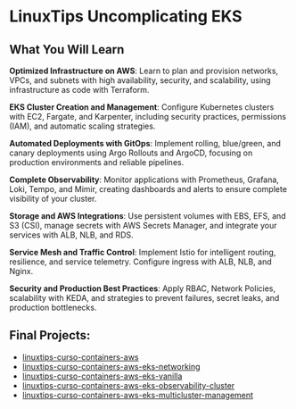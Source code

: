 # LinuxTips Uncomplicating EKS

## What You Will Learn

**Optimized Infrastructure on AWS**: Learn to plan and provision networks, VPCs, and subnets with high availability, security, and scalability, using infrastructure as code with Terraform.

**EKS Cluster Creation and Management**: Configure Kubernetes clusters with EC2, Fargate, and Karpenter, including security practices, permissions (IAM), and automatic scaling strategies.

**Automated Deployments with GitOps**: Implement rolling, blue/green, and canary deployments using Argo Rollouts and ArgoCD, focusing on production environments and reliable pipelines.

**Complete Observability**: Monitor applications with Prometheus, Grafana, Loki, Tempo, and Mimir, creating dashboards and alerts to ensure complete visibility of your cluster.

**Storage and AWS Integrations**: Use persistent volumes with EBS, EFS, and S3 (CSI), manage secrets with AWS Secrets Manager, and integrate your services with ALB, NLB, and RDS.

**Service Mesh and Traffic Control**: Implement Istio for intelligent routing, resilience, and service telemetry. Configure ingress with ALB, NLB, and Nginx.

**Security and Production Best Practices**: Apply RBAC, Network Policies, scalability with KEDA, and strategies to prevent failures, secret leaks, and production bottlenecks.

## Final Projects:
  - [linuxtips-curso-containers-aws](https://github.com/msfidelis/linuxtips-curso-containers-aws?tab=readme-ov-file)
  - [linuxtips-curso-containers-aws-eks-networking](https://github.com/msfidelis/linuxtips-curso-containers-aws-eks-networking)
  - [linuxtips-curso-containers-aws-eks-vanilla](https://github.com/msfidelis/linuxtips-curso-containers-aws-eks-vanilla)
  - [linuxtips-curso-containers-aws-eks-observability-cluster](https://github.com/msfidelis/linuxtips-curso-containers-aws-eks-observability-cluster)
  - [linuxtips-curso-containers-aws-eks-multicluster-management](https://github.com/msfidelis/linuxtips-curso-containers-aws-eks-multicluster-management)
